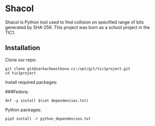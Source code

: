 # Shacol

Shacol is Python tool used to find collision on specified range of bits generated by SHA-256.
This project was born as a school project in the TIC1.

## Installation
Clone our repo:

    git clone git@sarkachwastkova.cz:/opt/git/tic1project.git
    cd tic1project

Install required packages:

###Fedora:
    
    dnf -y install $(cat dependencies.txt)
    
Python packages:

    pip3 install -r python_dependencies.txt